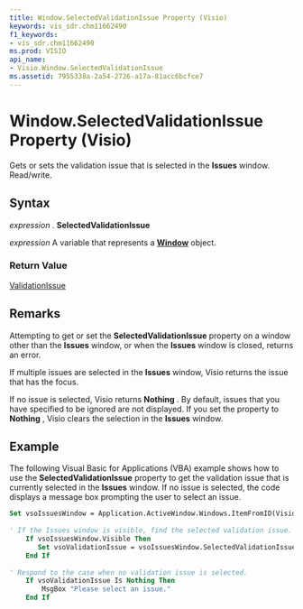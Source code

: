 ```yaml
---
title: Window.SelectedValidationIssue Property (Visio)
keywords: vis_sdr.chm11662490
f1_keywords:
- vis_sdr.chm11662490
ms.prod: VISIO
api_name:
- Visio.Window.SelectedValidationIssue
ms.assetid: 7955338a-2a54-2726-a17a-81acc6bcfce7
---
```



# Window.SelectedValidationIssue Property (Visio)

Gets or sets the validation issue that is selected in the  **Issues** window. Read/write.


## Syntax

 _expression_ . **SelectedValidationIssue**

 _expression_ A variable that represents a **[Window](window-object-visio.md)** object.


### Return Value

[ValidationIssue](validationissue-object-visio.md)


## Remarks

Attempting to get or set the  **SelectedValidationIssue** property on a window other than the **Issues** window, or when the **Issues** window is closed, returns an error.

If multiple issues are selected in the  **Issues** window, Visio returns the issue that has the focus.

If no issue is selected, Visio returns  **Nothing** . By default, issues that you have specified to be ignored are not displayed. If you set the property to **Nothing** , Visio clears the selection in the **Issues** window.


## Example

The following Visual Basic for Applications (VBA) example shows how to use the  **SelectedValidationIssue** property to get the validation issue that is currently selected in the **Issues** window. If no issue is selected, the code displays a message box prompting the user to select an issue.


```vb
Set vsoIssuesWindow = Application.ActiveWindow.Windows.ItemFromID(Visio.VisWinTypes.visWinIDValidationIssues)
    
' If the Issues window is visible, find the selected validation issue.
    If vsoIssuesWindow.Visible Then
       Set vsoValidationIssue = vsoIssuesWindow.SelectedValidationIssue
    End If
    
' Respond to the case when no validation issue is selected. 
    If vsoValidationIssue Is Nothing Then
        MsgBox "Please select an issue."
    End If
```


